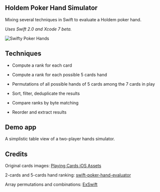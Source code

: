 ## Holdem Poker Hand Simulator

Mixing several techniques in Swift to evaluate a Holdem poker hand.

*Uses Swift 2.0 and Xcode 7 beta.*

![Swifty Poker Hands](https://www.evernote.com/shard/s89/sh/d97bc63e-6c45-48a5-bf70-6768b0fb6b8a/c70b3f8756cd858f/res/c07dd777-5e82-41f7-842d-25f27388e64e/skitch.png)

## Techniques

- Compute a rank for each card

- Compute a rank for each possible 5 cards hand

- Permutations of all possible hands of 5 cards among the 7 cards in play

- Sort, filter, deduplicate the results

- Compare ranks by byte matching

- Reorder and extract results

## Demo app

A simplistic table view of a two-player hands simulator.

## Credits

Original cards images: [Playing Cards iOS Assets](https://github.com/hayeah/playing-cards-assets)

2-cards and 5-cards hand ranking: [swift-poker-hand-evaluator](https://github.com/s4nchez/swift-poker-hand-evaluator)

Array permutations and combinations: [ExSwift](https://github.com/pNre/ExSwift) 

